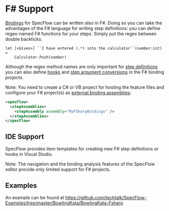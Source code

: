 # F# Support

[Bindings](Bindings.md) for SpecFlow can be written also in F#. Doing so you can take the advantages of the F# language for writing step definitions: you can define regex-named F# functions for your steps. Simply put the regex between double backticks.

```F#
let [<Given>] ``I have entered (.*) into the calculator``(number:int) = 
    Calculator.Push(number)
```

Although the regex method names are only important for [step definitions](Step-Definitions.md) you can also define [hooks](Hooks.md) and [step argument conversions](Step-Argument-Conversions.md) in the F# binding projects.

Note: You need to create a C# or VB project for hosting the feature files and configure your F# project(s) as [external binding assemblies](Use-Bindings-from-External-Assemblies.md):

```xml
<specFlow>
  <stepAssemblies>
    <stepAssembly assembly="MyFSharpBindings" />
  </stepAssemblies>
</specFlow>
```

## IDE Support

SpecFlow provides item templates for creating new F# step definitions or hooks in Visual Studio.

Note: The navigation and the binding analysis features of the SpecFlow editor provide only limited support for F# projects.

## Examples

An example can be found at <https://github.com/techtalk/SpecFlow-Examples/tree/master/BowlingKata/BowlingKata-Fsharp>
